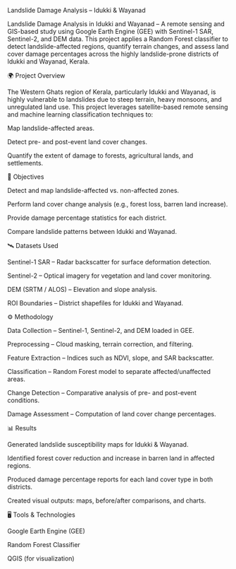Landslide Damage Analysis – Idukki & Wayanad

Landslide Damage Analysis in Idukki and Wayanad – A remote sensing and GIS-based study using Google Earth Engine (GEE) with Sentinel-1 SAR, Sentinel-2, and DEM data. This project applies a Random Forest classifier to detect landslide-affected regions, quantify terrain changes, and assess land cover damage percentages across the highly landslide-prone districts of Idukki and Wayanad, Kerala.

🌍 Project Overview

The Western Ghats region of Kerala, particularly Idukki and Wayanad, is highly vulnerable to landslides due to steep terrain, heavy monsoons, and unregulated land use. This project leverages satellite-based remote sensing and machine learning classification techniques to:

Map landslide-affected areas.

Detect pre- and post-event land cover changes.

Quantify the extent of damage to forests, agricultural lands, and settlements.

🔑 Objectives

Detect and map landslide-affected vs. non-affected zones.

Perform land cover change analysis (e.g., forest loss, barren land increase).

Provide damage percentage statistics for each district.

Compare landslide patterns between Idukki and Wayanad.

🛰️ Datasets Used

Sentinel-1 SAR – Radar backscatter for surface deformation detection.

Sentinel-2 – Optical imagery for vegetation and land cover monitoring.

DEM (SRTM / ALOS) – Elevation and slope analysis.

ROI Boundaries – District shapefiles for Idukki and Wayanad.

⚙️ Methodology

Data Collection – Sentinel-1, Sentinel-2, and DEM loaded in GEE.

Preprocessing – Cloud masking, terrain correction, and filtering.

Feature Extraction – Indices such as NDVI, slope, and SAR backscatter.

Classification – Random Forest model to separate affected/unaffected areas.

Change Detection – Comparative analysis of pre- and post-event conditions.

Damage Assessment – Computation of land cover change percentages.

📊 Results

Generated landslide susceptibility maps for Idukki & Wayanad.

Identified forest cover reduction and increase in barren land in affected regions.

Produced damage percentage reports for each land cover type in both districts.

Created visual outputs: maps, before/after comparisons, and charts.

🖥️ Tools & Technologies

Google Earth Engine (GEE)

Random Forest Classifier

QGIS (for visualization)

